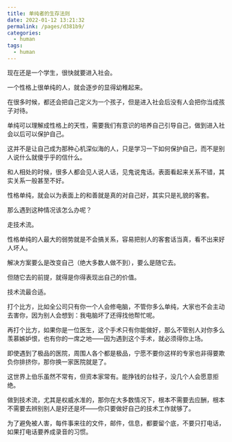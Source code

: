 ```yaml
---
title: 单纯者的生存法则
date: 2022-01-12 13:21:32
permalink: /pages/d381b9/
categories:
  - human
tags:
  - human
---
```




现在还是一个学生，很快就要进入社会。

一个性格上很单纯的人，就会逐步的显得幼稚起来。

在很多时候，都还会把自己定义为一个孩子，但是进入社会后没有人会把你当成孩子对待。

单纯可以理解成性格上的天性，需要我们有意识的培养自己引导自己，做到进入社会以后可以保护自己。

这并不是让自己成为那种心机深似海的人，只是学习一下如何保护自己，而不是别人说什么就傻乎乎的信什么。

和人相处的时候，很多人都会见人说人话，见鬼说鬼话。表面看起来关系不错，其实关系一般甚至不好。

性格单纯，就会以为表面上的和善就是真的对自己好，其实只是礼貌的客套。

那么遇到这种情况该怎么办呢？

走技术流。

性格单纯的人最大的弱势就是不会搞关系，容易把别人的客套话当真，看不出来好人坏人。

解决方案要么是改变自己（绝大多数人做不到），要么是随它去。

但随它去的前提，就得是你得表现出自己的价值。

技术流最合适。

打个比方，比如全公司只有你一个人会修电脑，不管你多么单纯，大家也不会主动去害你，因为别人会想到：我电脑坏了还得找他帮忙呢。

再打个比方，如果你是一位医生，这个手术只有你能做好，那么不管别人对你多么羡慕嫉妒恨，也有你的一席之地——因为遇到这个手术，就必须得你上场。

即使遇到了极品的医院，周围人各个都是极品，宁愿不要你这样的专家也非得要欺负你排挤你，那你换一家医院就是了。

这世界上伯乐虽然不常有，但资本家常有。能挣钱的台柱子，没几个人会愿意拒绝。

做到技术流，尤其是权威水准的，那你在大多数情况下，根本不需要去应酬，根本不需要去辨别别人是好还是坏——你只要做好自己的技术工作就够了。

为了避免被人害，每件事来往的文件，邮件，信息，都要留个底，不要只打电话，如果打电话要养成录音的习惯。

